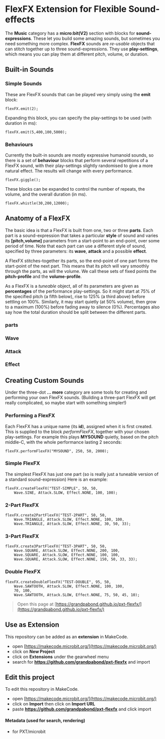 # FlexFX Extension  for  Flexible Sound-effects
The **Music** category has a **micro:bit(V2)** section with blocks for **sound-expressions**. 
These let you build some amazing sounds, but sometimes you need something more complex.
**FlexFX** sounds are *re-usable* objects that can stitch together up to three sound-expressions.
They use **play-settings**, which means you can play them at different pitch, volume, or duration.
## Built-in Sounds
### Simple Sounds
These are FlexFX sounds that can be played very simply using the **emit** block:
```blocks
flexFX.emit(2);
```
Expanding this block, you can specify the play-settings to be used (with duration in ms):
```blocks
flexFX.emit(5,400,100,5000);
```
### Behaviours
Currently the built-in sounds are mostly expressive humanoid sounds, so there is a set of **behaviour** blocks
 that perform several repetitions of a FlexFX sound, with their play-settings slightly randomised to give 
 a more natural effect. The results will change with every performance.
```blocks
flexFX.giggle();
```
These blocks can be expanded to control the number of repeats, the volume, and the overall duration (in ms). 
```blocks
flexFX.whistle(30,200,12000);
```

## Anatomy of a FlexFX
The basic idea is that a FlexFX is built from one, two or three **parts**.
Each part is a sound-expression that takes a particular **style** of sound and varies its **[pitch,volume]** 
parameters from a start-point to an end-point, over some period of time. Note that each part can use a different 
style of sound, specified by three parameters: its **wave**, **attack** and a possible **effect**.

A FlexFX stitches-together its parts, so the end-point of one part forms the start-point of the next part.
This means that its pitch will vary smoothly through the parts, as will the volume. 
We call these sets of fixed points the **pitch-profile** and the **volume-profile**.

As a FlexFX is a *tuneable* object, all of its parameters are given as **percentages** of the performance play-settings.
So it might start at 75% of the specified pitch (a fifth below), rise to 125% (a third above) before settling on 100%.
Similarly, it may start quietly (at 50% volume), then grow to a maximum (100%) before fading away to silence (0%).
Percentages also say how the total duration should be split between the different parts. 

### parts

### Wave

### Attack

### Effect

## Creating Custom Sounds
Under the three-dot **... more** category are some tools for creating and performing your own FlexFX sounds.
(Building a three-part FlexFX will get really complicated, so maybe start with something simpler!)

### Performing a FlexFX 
Each FlexFX has a unique name (its **id**), assigned when it is first created. 
This is supplied to the block *performFlexFX*, together with your chosen play-settings. For example this plays **MYSOUND**
quietly, based on the pitch middle-C, with the whole performance lasting 2 seconds:
```blocks
flexFX.performFlexFX("MYSOUND", 250, 50, 2000);
```
### Simple FlexFX
The simplest FlexFX has just one part (so is really just a tuneable version of a standard sound-expression)
Here is an example:
```blocks
flexFX.createFlexFX("TEST-SIMPLE", 50, 50,
    Wave.SINE, Attack.SLOW, Effect.NONE, 100, 100);
```

### 2-Part FlexFX

```blocks
flexFX.create2PartFlexFX("TEST-2PART", 50, 50,
    Wave.TRIANGLE, Attack.SLOW, Effect.NONE, 100, 100,
    Wave.TRIANGLE, Attack.SLOW, Effect.NONE, 30, 50, 33);
```

### 3-Part FlexFX


```blocks
flexFX.create3PartFlexFX("TEST-3PART", 50, 50,
    Wave.SQUARE, Attack.SLOW, Effect.NONE, 200, 100,
    Wave.SQUARE, Attack.SLOW, Effect.NONE, 100, 100,
    Wave.SQUARE, Attack.SLOW, Effect.NONE, 150, 50, 33, 33);
```


### Double FlexFX


```blocks
flexFX.createDoubleFlexFX("TEST-DOUBLE", 95, 50,
    Wave.SAWTOOTH, Attack.SLOW, Effect.NONE, 100, 100,
    70, 100,
    Wave.SAWTOOTH, Attack.SLOW, Effect.NONE, 75, 50, 45, 10);
```







> Open this page at [https://grandpabond.github.io/pxt-flexfx/](https://grandpabond.github.io/pxt-flexfx/)

## Use as Extension

This repository can be added as an **extension** in MakeCode.

* open [https://makecode.microbit.org/](https://makecode.microbit.org/)
* click on **New Project**
* click on **Extensions** under the gearwheel menu
* search for **https://github.com/grandpabond/pxt-flexfx** and import

## Edit this project

To edit this repository in MakeCode.

* open [https://makecode.microbit.org/](https://makecode.microbit.org/)
* click on **Import** then click on **Import URL**
* paste **https://github.com/grandpabond/pxt-flexfx** and click import

#### Metadata (used for search, rendering)

* for PXT/microbit
<script src="https://makecode.com/gh-pages-embed.js"></script><script>makeCodeRender("{{ site.makecode.home_url }}", "{{ site.github.owner_name }}/{{ site.github.repository_name }}");</script>
